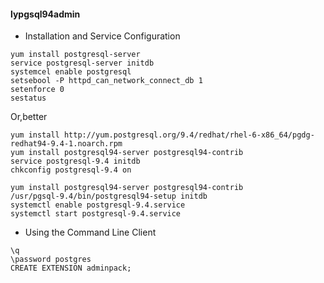 #### lypgsql94admin
- Installation and Service Configuration
```
yum install postgresql-server
service postgresql-server initdb
systemcel enable postgresql
setsebool -P httpd_can_network_connect_db 1
setenforce 0
sestatus
```
Or,better
```
yum install http://yum.postgresql.org/9.4/redhat/rhel-6-x86_64/pgdg-redhat94-9.4-1.noarch.rpm
yum install postgresql94-server postgresql94-contrib
service postgresql-9.4 initdb
chkconfig postgresql-9.4 on
```

```(tested)
yum install postgresql94-server postgresql94-contrib
/usr/pgsql-9.4/bin/postgresql94-setup initdb
systemctl enable postgresql-9.4.service
systemctl start postgresql-9.4.service
```
- Using the Command Line Client
```
\q
\password postgres
CREATE EXTENSION adminpack;
```

